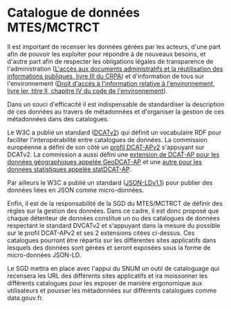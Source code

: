 # Catalogue de données MTES/MCTRCT

Il est important de recenser les données gérées par les acteurs,
d'une part afin de pouvoir les exploiter pour répondre à de nouveaux besoins,
et d'autre part afin de respecter les obligations légales de transparence de l'administration
([L'accès aux documents administratifs et la réutilisation des informations publiques, livre III du
CRPA](https://www.legifrance.gouv.fr/affichCode.do?idSectionTA=LEGISCTA000031367685&cidTexte=LEGITEXT000031366350))
et d'information de tous sur l'environnement
([Droit d'accès à l'information relative à l'environnement, livre Ier, titre II, chapitre IV du code de l'environnement](https://www.legifrance.gouv.fr/affichCodeArticle.do?cidTexte=LEGITEXT000006074220&idArticle=LEGIARTI000033140333&dateTexte=20200129)).

Dans un souci d'efficacité il est indispensable de standardiser la description de ces données au travers de métadonnées
et d'organiser la gestion de ces métadonnées dans des catalogues.

Le W3C a publié un standard ([DCATv2](https://www.w3.org/TR/vocab-dcat-2/)) qui définit un vocabulaire RDF
pour faciliter l'interopérabilité entre catalogues de données.
La commission européenne a défini de son côté
un [profil DCAT-APv2](https://joinup.ec.europa.eu/solution/dcat-application-profile-data-portals-europe/releases)
s'appuyant sur DCATv2.
La commission a aussi défini une [extension de DCAT-AP pour les données géographiques
appelée GeoDCAT-AP](https://semiceu.github.io/GeoDCAT-AP/releases/1.0.1/geodcat-ap_1.0.1.pdf)
et une [autre pour les données statistiques appelée statDCAT-AP](https://joinup.ec.europa.eu/release/statdcat-ap/101).

Par ailleurs le W3C a publié un standard ([JSON-LDv1.1](https://www.w3.org/TR/json-ld11/)) pour publier
des données liées en JSON comme micro-données.

Enfin, il est de la responsabilité de la SGD du MTES/MCTRCT de définir des règles sur la gestion des données.
Dans ce cadre, il est donc proposé que chaque détenteur de données constitue un ou des catalogues de données
respectant le standard DVCATv2 et s'appuyant dans la mesure du possible sur le profil DCAT-APv2
et ses 2 extensions citées ci-dessus.
Ces catalogues pourront être répartis sur les différentes sites applicatifs dans lesquels des données sont gérées
et seront exposées sous la forme de micro-données JSON-LD.  

Le SGD mettra en place avec l'appui du SNUM un outil de cataloguage qui recensera les URL des différents sites applicatifs
et ira moissonner les différents catalogues pour les exposer de manière ergonomique aux utilisateurs
et pousser les métadonnées sur différents catalogues comme data.gouv.fr.
